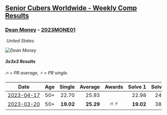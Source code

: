 <style>table {white-space: nowrap;}</style>
<link rel="stylesheet" type="text/css" href="/scw-comp/css/flags.css" />

## [Senior Cubers Worldwide - Weekly Comp Results](/scw-comp/results/)
### [Dean Money](README.md) - [2023MONE01](https://www.worldcubeassociation.org/persons/2023MONE01?event=333)

<i class="flag flag-US" />&nbsp;United States

![Dean Money](1679244694.jpg)

#### 3x3x3 Results

<span style="white-space: nowrap;">🔥 = PR average</span>, <span style="white-space: nowrap;">⚡ = PR single</span>.

| Date | Age | Single | Average | Awards | Solve 1 | Solve 2 | Solve 3 | Solve 4 | Solve 5 | Video |
| :--: | :--: | --: | --: | :--: | --: | --: | --: | --: | --: | :-- |
| [2023-04-17](../../results/2023-04-17/333.md) | 50+ | 22.70 | 25.93 |  | 22.98 | 24.70 | 30.12 | 38.29 | 22.70 | [Desktop](https://www.facebook.com/events/786804792820217/permalink/792836875550342) / [Mobile](https://m.facebook.com/events/786804792820217?view=permalink&id=792836875550342) |
| [2023-03-20](../../results/2023-03-20/333.md) | 50+ | **19.02** | **25.29** | 🔥 ⚡ | **19.02** | 38.12 | 23.43 | 26.27 | 26.16 | [Desktop](https://www.facebook.com/events/241366535002371/permalink/246252601180431) / [Mobile](https://m.facebook.com/events/241366535002371?view=permalink&id=246252601180431) |


<!-- Global site tag (gtag.js) - Google Analytics -->
<script async src="https://www.googletagmanager.com/gtag/js?id=UA-86348435-3"></script>
<script>window.dataLayer = window.dataLayer || []; function gtag() {dataLayer.push(arguments);} gtag('js', new Date()); gtag('config', 'UA-86348435-3');</script>
